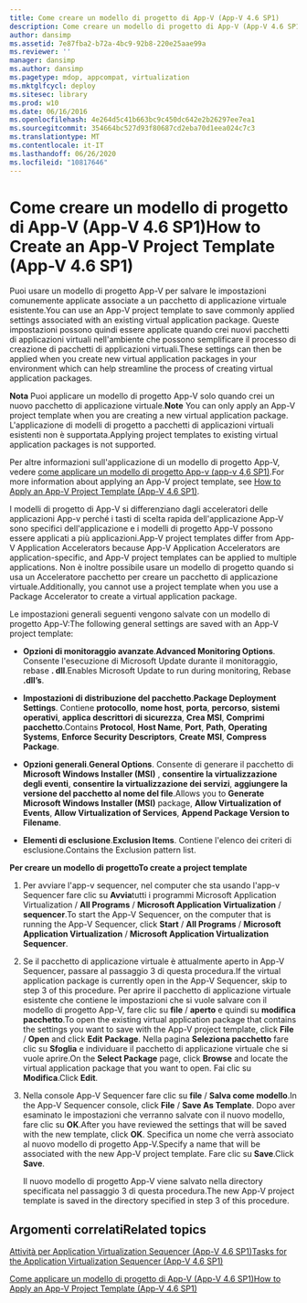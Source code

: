 ```yaml
---
title: Come creare un modello di progetto di App-V (App-V 4.6 SP1)
description: Come creare un modello di progetto di App-V (App-V 4.6 SP1)
author: dansimp
ms.assetid: 7e87fba2-b72a-4bc9-92b8-220e25aae99a
ms.reviewer: ''
manager: dansimp
ms.author: dansimp
ms.pagetype: mdop, appcompat, virtualization
ms.mktglfcycl: deploy
ms.sitesec: library
ms.prod: w10
ms.date: 06/16/2016
ms.openlocfilehash: 4e264d5c41b663bc9c450dc642e2b26297ee7ea1
ms.sourcegitcommit: 354664bc527d93f80687cd2eba70d1eea024c7c3
ms.translationtype: MT
ms.contentlocale: it-IT
ms.lasthandoff: 06/26/2020
ms.locfileid: "10817646"
---
```

# <span data-ttu-id="2e4de-103">Come creare un modello di progetto di App-V (App-V 4.6 SP1)</span><span class="sxs-lookup"><span data-stu-id="2e4de-103">How to Create an App-V Project Template (App-V 4.6 SP1)</span></span>


<span data-ttu-id="2e4de-104">Puoi usare un modello di progetto App-V per salvare le impostazioni comunemente applicate associate a un pacchetto di applicazione virtuale esistente.</span><span class="sxs-lookup"><span data-stu-id="2e4de-104">You can use an App-V project template to save commonly applied settings associated with an existing virtual application package.</span></span> <span data-ttu-id="2e4de-105">Queste impostazioni possono quindi essere applicate quando crei nuovi pacchetti di applicazioni virtuali nell'ambiente che possono semplificare il processo di creazione di pacchetti di applicazioni virtuali.</span><span class="sxs-lookup"><span data-stu-id="2e4de-105">These settings can then be applied when you create new virtual application packages in your environment which can help streamline the process of creating virtual application packages.</span></span>

<span data-ttu-id="2e4de-106">**Nota**  Puoi applicare un modello di progetto App-V solo quando crei un nuovo pacchetto di applicazione virtuale.</span><span class="sxs-lookup"><span data-stu-id="2e4de-106">**Note** You can only apply an App-V project template when you are creating a new virtual application package.</span></span> <span data-ttu-id="2e4de-107">L'applicazione di modelli di progetto a pacchetti di applicazioni virtuali esistenti non è supportata.</span><span class="sxs-lookup"><span data-stu-id="2e4de-107">Applying project templates to existing virtual application packages is not supported.</span></span>

 

<span data-ttu-id="2e4de-108">Per altre informazioni sull'applicazione di un modello di progetto App-V, vedere [come applicare un modello di progetto App-v (app-v 4,6 SP1)](how-to-apply-an-app-v-project-template--app-v-46-sp1-.md).</span><span class="sxs-lookup"><span data-stu-id="2e4de-108">For more information about applying an App-V project template, see [How to Apply an App-V Project Template (App-V 4.6 SP1)](how-to-apply-an-app-v-project-template--app-v-46-sp1-.md).</span></span>

<span data-ttu-id="2e4de-109">I modelli di progetto di App-V si differenziano dagli acceleratori delle applicazioni App-v perché i tasti di scelta rapida dell'applicazione App-V sono specifici dell'applicazione e i modelli di progetto App-V possono essere applicati a più applicazioni.</span><span class="sxs-lookup"><span data-stu-id="2e4de-109">App-V project templates differ from App-V Application Accelerators because App-V Application Accelerators are application-specific, and App-V project templates can be applied to multiple applications.</span></span> <span data-ttu-id="2e4de-110">Non è inoltre possibile usare un modello di progetto quando si usa un Acceleratore pacchetto per creare un pacchetto di applicazione virtuale.</span><span class="sxs-lookup"><span data-stu-id="2e4de-110">Additionally, you cannot use a project template when you use a Package Accelerator to create a virtual application package.</span></span>

<span data-ttu-id="2e4de-111">Le impostazioni generali seguenti vengono salvate con un modello di progetto App-V:</span><span class="sxs-lookup"><span data-stu-id="2e4de-111">The following general settings are saved with an App-V project template:</span></span>

-   <span data-ttu-id="2e4de-112">**Opzioni di monitoraggio avanzate**.</span><span class="sxs-lookup"><span data-stu-id="2e4de-112">**Advanced Monitoring Options**.</span></span> <span data-ttu-id="2e4de-113">Consente l'esecuzione di Microsoft Update durante il monitoraggio, rebase **. dll**.</span><span class="sxs-lookup"><span data-stu-id="2e4de-113">Enables Microsoft Update to run during monitoring, Rebase **.dll’s**.</span></span>

-   <span data-ttu-id="2e4de-114">**Impostazioni di distribuzione del pacchetto**.</span><span class="sxs-lookup"><span data-stu-id="2e4de-114">**Package Deployment Settings**.</span></span> <span data-ttu-id="2e4de-115">Contiene **protocollo**, **nome host**, **porta**, **percorso**, **sistemi operativi**, **applica descrittori di sicurezza**, **Crea MSI**, **Comprimi pacchetto**.</span><span class="sxs-lookup"><span data-stu-id="2e4de-115">Contains **Protocol**, **Host Name**, **Port**, **Path**, **Operating Systems**, **Enforce Security Descriptors**, **Create MSI**, **Compress Package**.</span></span>

-   <span data-ttu-id="2e4de-116">**Opzioni generali**.</span><span class="sxs-lookup"><span data-stu-id="2e4de-116">**General Options**.</span></span> <span data-ttu-id="2e4de-117">Consente di generare il pacchetto di **Microsoft Windows Installer (MSI)** , **consentire la virtualizzazione degli eventi**, **consentire la virtualizzazione dei servizi**, **aggiungere la versione del pacchetto al nome del file**.</span><span class="sxs-lookup"><span data-stu-id="2e4de-117">Allows you to **Generate Microsoft Windows Installer (MSI)** package, **Allow Virtualization of Events**, **Allow Virtualization of Services**, **Append Package Version to Filename**.</span></span>

-   <span data-ttu-id="2e4de-118">**Elementi di esclusione**.</span><span class="sxs-lookup"><span data-stu-id="2e4de-118">**Exclusion Items**.</span></span> <span data-ttu-id="2e4de-119">Contiene l'elenco dei criteri di esclusione.</span><span class="sxs-lookup"><span data-stu-id="2e4de-119">Contains the Exclusion pattern list.</span></span>

**<span data-ttu-id="2e4de-120">Per creare un modello di progetto</span><span class="sxs-lookup"><span data-stu-id="2e4de-120">To create a project template</span></span>**

1.  <span data-ttu-id="2e4de-121">Per avviare l'app-v sequencer, nel computer che sta usando l'app-v Sequencer fare clic su **Avvia**tutti i programmi Microsoft Application Virtualization  /  **All Programs**  /  **Microsoft Application Virtualization**  /  **sequencer**.</span><span class="sxs-lookup"><span data-stu-id="2e4de-121">To start the App-V Sequencer, on the computer that is running the App-V Sequencer, click **Start** / **All Programs** / **Microsoft Application Virtualization** / **Microsoft Application Virtualization Sequencer**.</span></span>

2.  <span data-ttu-id="2e4de-122">Se il pacchetto di applicazione virtuale è attualmente aperto in App-V Sequencer, passare al passaggio 3 di questa procedura.</span><span class="sxs-lookup"><span data-stu-id="2e4de-122">If the virtual application package is currently open in the App-V Sequencer, skip to step 3 of this procedure.</span></span> <span data-ttu-id="2e4de-123">Per aprire il pacchetto di applicazione virtuale esistente che contiene le impostazioni che si vuole salvare con il modello di progetto App-V, fare clic su **file**  /  **aperto** e quindi su **modifica** **pacchetto**.</span><span class="sxs-lookup"><span data-stu-id="2e4de-123">To open the existing virtual application package that contains the settings you want to save with the App-V project template, click **File** / **Open** and click **Edit** **Package**.</span></span> <span data-ttu-id="2e4de-124">Nella pagina **Seleziona pacchetto** fare clic su **Sfoglia** e individuare il pacchetto di applicazione virtuale che si vuole aprire.</span><span class="sxs-lookup"><span data-stu-id="2e4de-124">On the **Select Package** page, click **Browse** and locate the virtual application package that you want to open.</span></span> <span data-ttu-id="2e4de-125">Fai clic su **Modifica**.</span><span class="sxs-lookup"><span data-stu-id="2e4de-125">Click **Edit**.</span></span>

3.  <span data-ttu-id="2e4de-126">Nella console App-V Sequencer fare clic su **file**  /  **Salva come modello**.</span><span class="sxs-lookup"><span data-stu-id="2e4de-126">In the App-V Sequencer console, click **File** / **Save As Template**.</span></span> <span data-ttu-id="2e4de-127">Dopo aver esaminato le impostazioni che verranno salvate con il nuovo modello, fare clic su **OK**.</span><span class="sxs-lookup"><span data-stu-id="2e4de-127">After you have reviewed the settings that will be saved with the new template, click **OK**.</span></span> <span data-ttu-id="2e4de-128">Specifica un nome che verrà associato al nuovo modello di progetto App-V.</span><span class="sxs-lookup"><span data-stu-id="2e4de-128">Specify a name that will be associated with the new App-V project template.</span></span> <span data-ttu-id="2e4de-129">Fare clic su **Save**.</span><span class="sxs-lookup"><span data-stu-id="2e4de-129">Click **Save**.</span></span>

    <span data-ttu-id="2e4de-130">Il nuovo modello di progetto App-V viene salvato nella directory specificata nel passaggio 3 di questa procedura.</span><span class="sxs-lookup"><span data-stu-id="2e4de-130">The new App-V project template is saved in the directory specified in step 3 of this procedure.</span></span>

## <span data-ttu-id="2e4de-131">Argomenti correlati</span><span class="sxs-lookup"><span data-stu-id="2e4de-131">Related topics</span></span>


[<span data-ttu-id="2e4de-132">Attività per Application Virtualization Sequencer (App-V 4.6 SP1)</span><span class="sxs-lookup"><span data-stu-id="2e4de-132">Tasks for the Application Virtualization Sequencer (App-V 4.6 SP1)</span></span>](tasks-for-the-application-virtualization-sequencer--app-v-46-sp1-.md)

[<span data-ttu-id="2e4de-133">Come applicare un modello di progetto di App-V (App-V 4.6 SP1)</span><span class="sxs-lookup"><span data-stu-id="2e4de-133">How to Apply an App-V Project Template (App-V 4.6 SP1)</span></span>](how-to-apply-an-app-v-project-template--app-v-46-sp1-.md)

 

 





